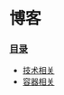 博客
====

### [目录](https://github.com/lovewinxp/Blog/issues)

* [技术相关](https://github.com/lovewinxp/Blog/issues?utf8=%E2%9C%93&q=label%3A%E6%8A%80%E6%9C%AF%E7%9B%B8%E5%85%B3+)
* [容器相关](https://github.com/lovewinxp/Blog/issues?q=label%3A%E5%AE%B9%E5%99%A8%E7%9B%B8%E5%85%B3)
